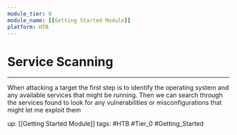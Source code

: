 ```yaml
---
module_tier: 0
module_name: [[Getting Started Module]]
platform: HTB
---
```

# Service Scanning
---
When attacking a target the first step is to identify the operating system and any available services that might be running. Then we can search through the services found to look for any vulnerabilities or misconfigurations that might let me exploit them 

up: [[Getting Started Module]]
tags: #HTB #Tier_0 #Getting_Started 